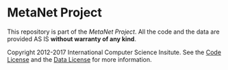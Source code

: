 # MetaNet Project

This repository is part of the *MetaNet Project*. All the code and the data are provided AS IS **without warranty of any kind**.

Copyright 2012-2017 International Computer Science Insitute. See the [Code License](./CODE-LICENSE.txt) and the [Data License](./DATA-LICENSE.md) for more information.

 
